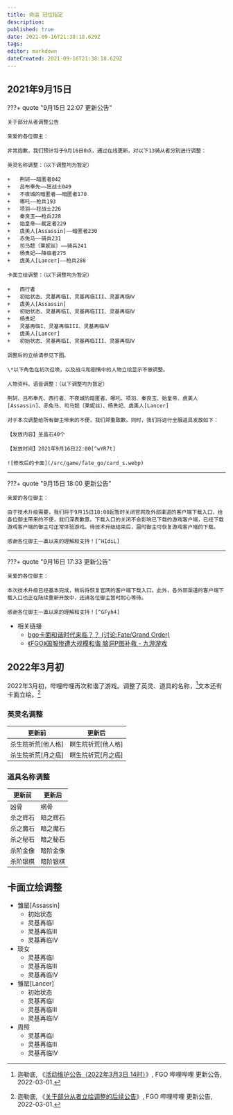```yaml
---
title: 命运 冠位指定
description: 
published: true
date: 2021-09-16T21:38:18.629Z
tags:
editor: markdown
dateCreated: 2021-09-16T21:38:18.629Z
---
```


## 2021年9月15日

???+ quote "9月15日 22:07 更新公告"

    关于部分从者调整公告

    亲爱的各位御主：

    非常抱歉，我们预计将于9月16日0点，通过在线更新，对以下13骑从者分别进行调整：

    英灵名称调整：（以下调整均为暂定）

    +   荆轲——暗匿者042
    +   吕布奉先——狂战士049
    +   不夜城的暗匿者——暗匿者170
    +   哪吒——枪兵193
    +   项羽——狂战士226
    +   秦良玉——枪兵228
    +   始皇帝——裁定者229
    +   虞美人[Assassin]——暗匿者230
    +   赤兔马——骑兵231
    +   司马懿〔莱妮丝〕——骑兵241
    +   杨贵妃——降临者275
    +   虞美人[Lancer]——枪兵288

    卡面立绘调整：（以下调整均为暂定）

    +   西行者
    +   初始状态、灵基再临I、灵基再临III、灵基再临Ⅳ
    +   虞美人[Assassin]
    +   初始状态、灵基再临I、灵基再临III、灵基再临Ⅳ
    +   杨贵妃
    +   灵基再临I、灵基再临III、灵基再临Ⅳ
    +   虞美人[Lancer]
    +   初始状态、灵基再临I、灵基再临III、灵基再临Ⅳ

    调整后的立绘请参见下图。

    \*以下角色在初次召唤，以及战斗和剧情中的人物立绘显示不做调整。

    人物资料、语音调整：（以下调整均为暂定）

    荆轲、吕布奉先、西行者、不夜城的暗匿者、哪吒、项羽、秦良玉、始皇帝、虞美人[Assassin]、赤兔马、司马懿〔莱妮丝〕、杨贵妃、虞美人[Lancer]

    对于本次调整给所有御主带来的不便，我们郑重致歉。同时，我们将进行全服道具发放如下：

    【发放内容】圣晶石40个

    【发放时间】2021年9月16日22:00[^wYR7t]

    ![修改后的卡面](/src/game/fate_go/card_s.webp)

[^wYR7t]: [关于部分从者调整公告 亲爱的各位御主： ... 来自命运-冠位指定 - 微博](https://archive.is/wYR7t "https://weibo.com/5732523783/KyklwkWUq")

---

???+ quote "9月15日 18:00 更新公告"

    亲爱的各位御主：

    由于技术升级需要，我们将于9月15日18:00起暂时关闭官网及外部渠道的客户端下载入口，给各位御主带来的不便，我们深表歉意。下载入口的关闭不会影响已下载的游戏客户端，已经下载游戏客户端的御主可正常体验游戏。待技术升级结束后，届时御主可恢复游戏客户端的下载。

    感谢各位御主一直以来的理解和支持！[^HIdiL]

[^HIdiL]: [亲爱的各位御主： 由于技术升级需要，我们... 来自命运-冠位指定 - 微博](https://archive.is/HIdiL "https://weibo.com/5732523783/KyiJmvC7P")

---

???+ quote "9月16日 17:33 更新公告"

    亲爱的各位御主：

    本次技术升级已经基本完成，稍后将恢复官网的客户端下载入口。此外，各外部渠道的客户端下载入口也正在陆续重新开放中，还请各位御主暂时耐心等待。

    感谢各位御主一直以来的理解和支持！[^GFyh4]

[^GFyh4]: [亲爱的各位御主： 本次技术升级已经基本完... 来自命运-冠位指定 - 微博](https://archive.is/GFyh4 "https://weibo.com/5732523783/KyrYVeyRG")

+   相关链接
    +   [bgo卡面和谐时代来临？？ (讨论:Fate/Grand Order)](https://web.archive.org/web/20200219024250/http://bangumi.tv/subject/topic/11508)
    +   [《FGO》国服惨遭大规模和谐 脑洞P图补救 - 九游游戏](https://web.archive.org/web/20210916134702/https://www.9game.cn/news/1879608.html)

## 2022年3月初

2022年3月初，哔哩哔哩再次和谐了游戏。调整了英灵、道具的名称，[^2jCcb]文本还有卡面立绘。[^NpCX7]

[^2jCcb]: 迦勒底, 《[活动维护公告（2022年3月3日 14时）](https://archive.is/2jCcb "https://game.bilibili.com/fgo/news.html#!news/0/2/10186")》, FGO 哔哩哔哩 更新公告, 2022-03-01.

[^NpCX7]: 迦勒底, 《[关于部分从者立绘调整的后续公告](https://archive.is/NpCX7 "https://game.bilibili.com/fgo/news.html#!news/0/1/10187")》, FGO 哔哩哔哩 更新公告, 2022-03-01.

### 英灵名调整

| 更新前             | 更新后             |
| ------------------ | ------------------ |
| 杀生院祈荒[他人格] | 瞑生院祈荒[他人格] |
| 杀生院祈荒[月之癌] | 瞑生院祈荒[月之癌] |

### 道具名称调整

| 更新前   | 更新后   |
| -------- | -------- |
| 凶骨     | 祸骨     |
| 杀之辉石 | 暗之辉石 |
| 杀之魔石 | 暗之魔石 |
| 杀之秘石 | 暗之秘石 |
| 杀阶金像 | 暗阶金像 |
| 杀阶银棋 | 暗阶银棋 |

## 卡面立绘调整

+   雏罂[Assassin]
    +   初始状态
    +   灵基再临I
    +   灵基再临III
    +   灵基再临Ⅳ
+   琰女
    +   灵基再临I
    +   灵基再临III
    +   灵基再临Ⅳ
+   雏罂[Lancer]
    +   初始状态
    +   灵基再临I
    +   灵基再临III
    +   灵基再临Ⅳ
+   周照
    +   灵基再临I
    +   灵基再临III
    +   灵基再临Ⅳ
